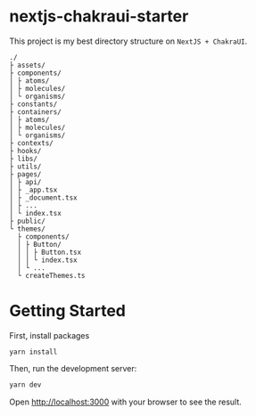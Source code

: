 # nextjs-chakraui-starter

This project is my best directory structure on `NextJS + ChakraUI`.

```
./
├ assets/
├ components/
│ ├ atoms/
│ ├ molecules/
│ └ organisms/
├ constants/
├ containers/
│ ├ atoms/
│ ├ molecules/
│ └ organisms/
├ contexts/
├ hooks/
├ libs/
├ utils/
├ pages/
│ ├ api/
│ ├ _app.tsx
│ ├ _document.tsx
│ ├ ...
│ └ index.tsx
├ public/
└ themes/
  ├ components/
  │ ├ Button/
  │ │ ├ Button.tsx
  │ │ └ index.tsx
  │ └ ...
  └ createThemes.ts
```

# Getting Started

First, install packages

```
yarn install
```

Then, run the development server:

```bash
yarn dev
```

Open [http://localhost:3000](http://localhost:3000) with your browser to see the result.
